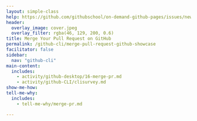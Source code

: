 ```yaml
---
layout: simple-class
help: https://github.com/githubschool/on-demand-github-pages/issues/new?title=I%20need%20help&body=Describe%20what%20you%20need%20help%20with%20here.&labels=Help%20Wanted
header:
  overlay_image: cover.jpeg
  overlay_filter: rgba(46, 129, 200, 0.6)
title: Merge Your Pull Request on GitHub
permalink: /github-cli/merge-pull-request-github-showcase
facilitator: false
sidebar:
  nav: "github-cli"
main-content:
  includes:
    - activity/github-desktop/16-merge-pr.md
    - activity/github-CLI/clisurvey.md
show-me-how:
tell-me-why:
  includes:
    - tell-me-why/merge-pr.md

---
```

